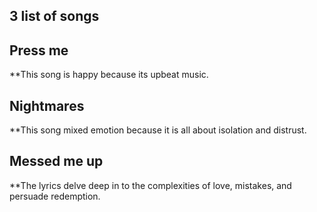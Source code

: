 ## 3 list of songs


## Press me
**This song is happy because its upbeat music.

## Nightmares
**This song mixed emotion because it is all about isolation and distrust.

## Messed me up 
**The lyrics delve deep in to the complexities of love, mistakes, and persuade redemption.

